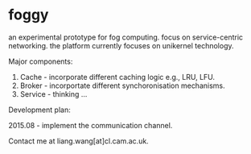 # foggy
an experimental prototype for fog computing. focus on service-centric networking.
the platform currently focuses on unikernel technology.

Major components:

1. Cache - incorporate different caching logic e.g., LRU, LFU.
2. Broker - incorportate different synchoronisation mechanisms.
3. Service - thinking ...

Development plan:

2015.08 - implement the communication channel.


Contact me at liang.wang[at]cl.cam.ac.uk.